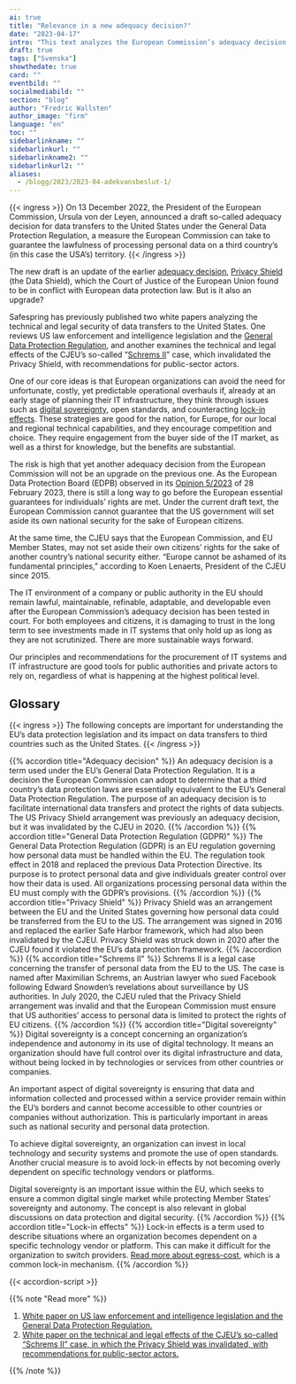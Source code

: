 ```yaml
---
ai: true
title: "Relevance in a new adequacy decision?"
date: "2023-04-17"
intro: "This text analyzes the European Commission’s adequacy decision regarding data transfers to the United States and its impact on European organizations and citizens’ rights. We also discuss strategies to ensure digital sovereignty and long-term sustainability in IT environments for European companies and public authorities."
draft: true
tags: ["Svenska"]
showthedate: true
card: ""
eventbild: ""
socialmediabild: ""
section: "blog"
author: "Fredric Wallsten"
author_image: "firm"
language: "en"
toc: ""
sidebarlinkname: ""
sidebarlinkurl: ""
sidebarlinkname2: ""
sidebarlinkurl2: ""
aliases:
  - /blogg/2023/2023-04-adekvansbeslut-1/
---
```

{{< ingress >}}
On 13 December 2022, the President of the European Commission, Ursula von der Leyen, announced a draft so-called adequacy decision for data transfers to the United States under the General Data Protection Regulation, a measure the European Commission can take to guarantee the lawfulness of processing personal data on a third country’s (in this case the USA’s) territory.
{{< /ingress >}}

The new draft is an update of the earlier [adequacy decision](#ordlista), [Privacy Shield](#ordlista) (the Data Shield), which the Court of Justice of the European Union found to be in conflict with European data protection law. But is it also an upgrade?

Safespring has previously published two white papers analyzing the technical and legal security of data transfers to the United States. One reviews US law enforcement and intelligence legislation and the [General Data Protection Regulation](#ordlista), and another examines the technical and legal effects of the CJEU’s so-called “[Schrems II](#ordlista)” case, which invalidated the Privacy Shield, with recommendations for public-sector actors.

One of our core ideas is that European organizations can avoid the need for unfortunate, costly, yet predictable operational overhauls if, already at an early stage of planning their IT infrastructure, they think through issues such as [digital sovereignty](#ordlista), open standards, and counteracting [lock-in effects](#ordlista). These strategies are good for the nation, for Europe, for our local and regional technical capabilities, and they encourage competition and choice. They require engagement from the buyer side of the IT market, as well as a thirst for knowledge, but the benefits are substantial.

The risk is high that yet another adequacy decision from the European Commission will not be an upgrade on the previous one. As the European Data Protection Board (EDPB) observed in its [Opinion 5/2023](https://edpb.europa.eu/system/files/2023-02/edpb_opinion52023_eu-us_dpf_en.pdf) of 28 February 2023, there is still a long way to go before the European essential guarantees for individuals’ rights are met. Under the current draft text, the European Commission cannot guarantee that the US government will set aside its own national security for the sake of European citizens.

At the same time, the CJEU says that the European Commission, and EU Member States, may not set aside their own citizens’ rights for the sake of another country’s national security either. “Europe cannot be ashamed of its fundamental principles,” according to Koen Lenaerts, President of the CJEU since 2015.

The IT environment of a company or public authority in the EU should remain lawful, maintainable, refinable, adaptable, and developable even after the European Commission’s adequacy decision has been tested in court. For both employees and citizens, it is damaging to trust in the long term to see investments made in IT systems that only hold up as long as they are not scrutinized. There are more sustainable ways forward.

Our principles and recommendations for the procurement of IT systems and IT infrastructure are good tools for public authorities and private actors to rely on, regardless of what is happening at the highest political level.

## Glossary

{{< ingress >}}
The following concepts are important for understanding the EU’s data protection legislation and its impact on data transfers to third countries such as the United States.
{{< /ingress >}}

{{% accordion title="Adequacy decision" %}}
An adequacy decision is a term used under the EU’s General Data Protection Regulation.
It is a decision the European Commission can adopt to determine that a third country’s data protection laws are essentially equivalent to the EU’s General Data Protection Regulation.
The purpose of an adequacy decision is to facilitate international data transfers and protect the rights of data subjects.
The US Privacy Shield arrangement was previously an adequacy decision, but it was invalidated by the CJEU in 2020.
{{% /accordion %}}
{{% accordion title="General Data Protection Regulation (GDPR)" %}}
The General Data Protection Regulation (GDPR) is an EU regulation governing how personal data must be handled within the EU.
The regulation took effect in 2018 and replaced the previous Data Protection Directive.
Its purpose is to protect personal data and give individuals greater control over how their data is used.
All organizations processing personal data within the EU must comply with the GDPR’s provisions.
{{% /accordion %}}
{{% accordion title="Privacy Shield" %}}
Privacy Shield was an arrangement between the EU and the United States governing how personal data could be transferred from the EU to the US.
The arrangement was signed in 2016 and replaced the earlier Safe Harbor framework, which had also been invalidated by the CJEU.
Privacy Shield was struck down in 2020 after the CJEU found it violated the EU’s data protection framework.
{{% /accordion %}}
{{% accordion title="Schrems II" %}}
Schrems II is a legal case concerning the transfer of personal data from the EU to the US.
The case is named after Maximilian Schrems, an Austrian lawyer who sued Facebook following Edward Snowden’s revelations about surveillance by US authorities.
In July 2020, the CJEU ruled that the Privacy Shield arrangement was invalid and that the European Commission must ensure that US authorities’ access to personal data is limited to protect the rights of EU citizens.
{{% /accordion %}}
{{% accordion title="Digital sovereignty" %}}
Digital sovereignty is a concept concerning an organization’s independence and autonomy in its use of digital technology. It means an organization should have full control over its digital infrastructure and data, without being locked in by technologies or services from other countries or companies.

An important aspect of digital sovereignty is ensuring that data and information collected and processed within a service provider remain within the EU’s borders and cannot become accessible to other countries or companies without authorization. This is particularly important in areas such as national security and personal data protection.

To achieve digital sovereignty, an organization can invest in local technology and security systems and promote the use of open standards. Another crucial measure is to avoid lock-in effects by not becoming overly dependent on specific technology vendors or platforms.

Digital sovereignty is an important issue within the EU, which seeks to ensure a common digital single market while protecting Member States’ sovereignty and autonomy. The concept is also relevant in global discussions on data protection and digital security.
{{% /accordion %}}
{{% accordion title="Lock-in effects" %}}
Lock-in effects is a term used to describe situations where an organization becomes dependent on a specific technology vendor or platform.
This can make it difficult for the organization to switch providers. [Read more about egress-cost](/blogg/2023/2023-03-egress-cost/), which is a common lock-in mechanism.
{{% /accordion %}}

{{< accordion-script >}}

{{% note "Read more" %}}

1. [White paper on US law enforcement and intelligence legislation and the General Data Protection Regulation.](/whitepaper/cloudact/)
2. [White paper on the technical and legal effects of the CJEU’s so-called “Schrems II” case, in which the Privacy Shield was invalidated, with recommendations for public-sector actors.](/whitepaper/schrems-ii/)

{{% /note %}}

<script type="text/javascript">
var scrollLinks = document.querySelectorAll('a');

scrollLinks.forEach(function(link) {
  link.addEventListener('click', function(e) {
    e.preventDefault();
    
    var target = document.querySelector(this.getAttribute('href'));
    var targetTop = target.offsetTop;
    
    window.scrollTo({
      top: targetTop,
      behavior: 'smooth'
    });
    
    target.classList.add('scroll-animation');
    setTimeout(function() {
      target.classList.remove('scroll-animation');
    }, 1000);
  });
});
</script>